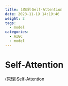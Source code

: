 ```yaml
---
title: (原理)Self-Attention
date: 2023-11-19 14:19:46
weight: 2
tags:
  - model
categories:
  - AIGC  
  - model
---
```


<p></p>
<!-- more -->

# Self-Attention
[(原理)Self-Attention](https://candied-skunk-1ca.notion.site/Self-Attention-142bfe21108480f6a0c0cdbf9262a7e3?pvs=4)

